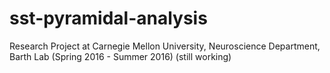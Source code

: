 # sst-pyramidal-analysis
Research Project at Carnegie Mellon University, Neuroscience Department, Barth Lab (Spring 2016 - Summer 2016) (still working)
